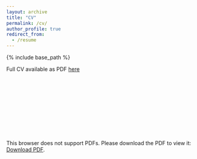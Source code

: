 ```yaml
---
layout: archive
title: "CV"
permalink: /cv/
author_profile: true
redirect_from:
  - /resume
---
```


{% include base_path %}

Full CV available as PDF <a href="/files/CV.pdf">here</a>

<object data="/files/CV.pdf" type="application/pdf" width="700px" height="700px">
    <embed src="/files/CV.pdf">
        <p>This browser does not support PDFs. Please download the PDF to view it: <a href="http://yoursite.com/the.pdf">Download PDF</a>.</p>
    </embed>
</object>
